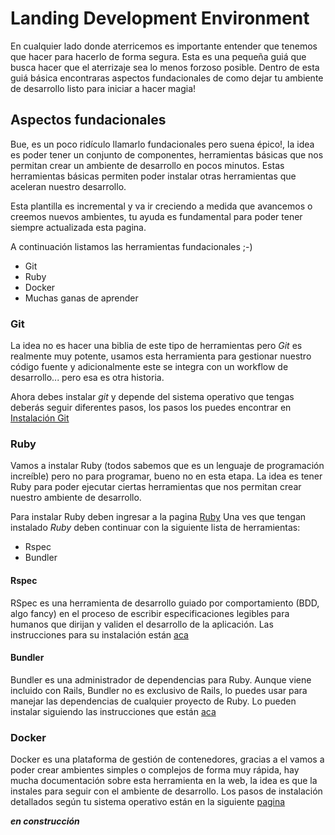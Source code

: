 # Landing Development Environment

En cualquier lado donde aterricemos es importante entender que tenemos que hacer para hacerlo de forma segura. Esta es una pequeña guiá que busca hacer que el aterrizaje sea lo menos forzoso posible. Dentro de esta guiá básica encontraras aspectos fundacionales de como dejar tu ambiente de desarrollo listo para iniciar a hacer magia! 


## Aspectos fundacionales 

Bue, es un poco ridículo llamarlo fundacionales pero suena épico!, la idea es poder tener un conjunto de componentes, herramientas básicas que nos permitan crear un ambiente de desarrollo en pocos minutos. Estas herramientas básicas permiten poder instalar otras herramientas que aceleran nuestro desarrollo. 

Esta plantilla es incremental y va ir creciendo a medida que avancemos o creemos nuevos ambientes, tu ayuda es fundamental para poder tener siempre actualizada esta pagina. 

A continuación listamos las herramientas fundacionales  ;-) 

* Git 
* Ruby 
* Docker 
* Muchas ganas de aprender 


### Git

La idea no es hacer una biblia de este tipo de herramientas pero *Git* es realmente muy potente, usamos esta herramienta para gestionar nuestro código fuente y adicionalmente este se integra con un workflow de desarrollo... pero esa es otra historia. 

Ahora debes instalar *git* y depende del sistema operativo que tengas deberás seguir diferentes pasos, los pasos los puedes encontrar en [Instalación Git](https://git-scm.com/) 


### Ruby 

Vamos a instalar Ruby (todos sabemos que es un lenguaje de programación increíble) pero no para programar, bueno no en esta etapa. La idea es tener Ruby para poder ejecutar ciertas herramientas que nos permitan crear nuestro ambiente de desarrollo. 

Para instalar Ruby deben ingresar a la pagina [Ruby](https://www.ruby-lang.org/en/) 
Una ves que tengan instalado *Ruby* deben continuar con la siguiente lista de herramientas: 

* Rspec
* Bundler


#### Rspec

RSpec es una herramienta de desarrollo guiado por comportamiento (BDD, algo fancy) en el proceso de escribir especificaciones legibles para humanos que dirijan y validen el desarrollo de la aplicación. Las instrucciones para su instalación están [aca](http://rspec.info/) 

#### Bundler

Bundler es una administrador de dependencias para Ruby. Aunque viene incluido con Rails, Bundler no es exclusivo de Rails, lo puedes usar para manejar las dependencias de cualquier proyecto de Ruby. Lo pueden instalar siguiendo las instrucciones que están  [aca](http://bundler.io/)

### Docker 

Docker es una plataforma de gestión de contenedores, gracias a el vamos a poder crear ambientes simples o complejos de forma muy rápida, hay mucha documentación sobre esta herramienta en la web, la idea es que la instales para seguir con el ambiente de desarrollo. 
Los pasos de instalación detallados según tu sistema operativo están en la siguiente [pagina](https://docs.docker.com/engine/installation/) 


***en construcción*** 

